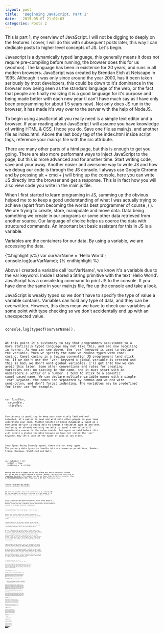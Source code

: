 ```yaml
---
layout: post
title:  "Beginning JavaScript, Part 1"
date:   2015-05-07 21:02:03
categories: Posts 2
---
```

This is part 1, my overview of JavaScript. I will not be digging to deeply on the features I cover, I will do this with subsequent posts later, this way I can dedicate posts to higher level concepts of JS. Let's begin.

Javascript is a dynamically typed language, this generally means it does not require pre-compiling before running, the browser does this for us (woohoo). The language has been in existence for 20 years, and runs in all modern browsers. JavaScript was created by Brendan Eich at Netscape in 1995. Although it was only since around the year 2000, has it been taken seriously by most developers, this could be down to it's dominance in the browser now being seen as the standard language of the web, or the fact that people are finally realizing it is a good language for it's purpose and being made better with each new year (I can't have much say as I have only been programming for about 1.5 years now). Not only does JS run in the browser, it has made it's way over to the server with the help of NodeJS.

To begin using JavaScript all you really need is a simple text editor and a browser. If your reading about JavaScript I will assume you have knowledge of writing HTML & CSS, I hope you do. Save one file as main.js, and another file as index.html. Above the last body tag of the index.html inside script tags, reference your main.js file with the src attribute.

There are many other parts of a html page, but this is enough to get you going. There are also more performant ways to inject JavaScript to the page, but this is more advanced and for another time.
Start writing code, save and your away. Another easier and awesome way to write JS and how we debug our code is through the JS console. I always use Google Chrome and by pressing alt + cmd + j will bring up the console, here you can write JS directly into the browser and get a response. This is in fact how you will also view code you write in the main.js file.

When I first started to learn programing in JS, summing up the obvious helped me to to keep a good understanding of what I was actually trying to achieve (apart from becoming the worlds best programmer of course ;) ). We are trying to create, store, manipulate and move data. Data being something we create in our programs or some other data retrieved from another source. Our language of choice helps us coerce the data with structured commands. An important but basic assistant for this in JS is a variable.

Variables are the containers for our data. By using a variable, we are accessing the data.

{%highlight js%}
var ourVarName = 'Hello World';
console.log(ourVarName);
{% endhighlight %}

Above I created a variable call 'ourVarName', we know it's a variable due to the var keyword. Inside I stored a String primitive with the text 'Hello World'. JavaScript has a console.log command to print JS to the console. If you have done the same in your main.js file, fire up the console and take a look.

JavaScript is weakly typed so we don't have to specify the type of value a variable contains. Variables can hold any type of data, and they can be overwritten. However, this does mean we have to check our variables at some point with type checking so we don't accidentally end up with an unexspected value.

<code>
console.log(typeof(ourVarName));
<code>

At this point it's customary to say that programmers accustomed to a more statically typed language may not like this, and are now recoiling in horror.
As you can see above, the 'var' keyword is used to declare the variable, then we specify the name we choose typed with camel casing. Camel casing is a typing convention JS programmers tend stick to.
If we don't use the 'var' keyword a global variable is created and this is bad, we don't want global variables, I'll get into how we can avoid this later.
Some other conventions and rules for creating variables are; no spacing in the name, and it must start with an underscore a letter or a number. I tend to stick to a semantic camel-cased name.
We can declare multiple variable names with a single 'var' keyword, the names are separated by commas and we end with semi-colon, and don't forget indenting. The variables may be predefined for later use for example.

<code>
var firstVar,
  secondVar,
  thirdVar;
<code>

Consistency is good, try to keep your code nicely laid out and indented, it's easier to read and will help other people on your team understand your code. Another benefit of being dynamically typed as I mentioned earlier is being able to change a variables type as and when. Declaring an already existing variable to equal a new value will immediately overwrite the value inside. But again as said before this will create a global variable because we have not stated the 'var' keyword. Now let's look at the types of data we can store.

*Data Types*
Being loosely typed, there are not many types. The primary data types in JavaScripts are known as primitives; Number, Sting, Boolean, Undefined and Null.

<code>
var myNumber = 32,
  myBool = true,
  myString = 'a string';
<code>

Notice how with a number we do not place any quotation marks around it, if we did it would become a string. Number can hold any positive or negative decimal. The number can be no less than 5e-324 or greater than 1.7976931348263157e+308. They are a 64-bit floating value.

<code>
console.log(Number.MAX_VALUE);
console.log(Number.MIN_VALUE);
<code>

NaN means not a number, this is an actual value in JS, although NaN's are not even equal to them self's, get used to it and except it. To check if a value is not a number we can use the isNan( ) method.

String - characters enclosed within quotes, either single quotes or double quotes but try and be consistent. A string can concatenate with another string with the  + operator. Actual quote marks can be placed in strings if we escape them with a backslash.

<code>
var myLongString = "This is me saying \ "Hi \" to you" ;
<code>

Boolean - True and False.
Boolean was created by George Boole (2 November 1815 – 8 December 1864) an English mathematician, philosopher and logician, and is now best known as the author of The Laws of Thought.

"No general method for the solution of questions in the theory of probabilities can be established which does not explicitly recognise ... those universal laws of thought which are the basis of all reasoning" - "George Boole (1815–1864)". Kerryr.net. Retrieved 2013-04-22.

We refer to Boolean values as either Falsey or Truthy values. False, 0, '', null, undefined and NaN are all falsey values. All other values are truethy.
Number, String and Booleans are known as primary data types out of the five primitives. The other two are special data types - Undefined and Null. Undefined is a variable that has not yet been assigned a value and is of the type undefined. Null is a data type used in place of other data types, it is a JavaScript literal representing null or an empty value. Common user cases for these types are when we check conditions.

Composite types - Arrays, Objects.
Array's are containers for values, the values they hold have a zero based index, this means to access an arrays first value we would look at the index 0 and the second value would be held at index location 2. Arrays and Objects both have methods we can use to help with manipulating data, I will get into more detail about these later in other posts.
Objects are another type of container for values. The structure of an object is key value pairs. More than one pair can be placed inside of an object separated with a comma, the key and value are separated with a colon. The value of an object can be any data type, strings, numbers, booleans, functions (known as methods when in an object) arrays and even other objects.

<code>
var myArray = ["string", 45, true];
var myObject = { name: "philip", location: "GB" };
<code>

So we now have the data stored in a container, how do we access it?
For Arrays this is where the zero based indexing comes in. An Array like all our other data is to be held in a variable and defined with square brackets as shown above, the square brackets means we are creating an array. These square brackets come into use again to access each value our Array by stating the array name and the index of the value we want contained in square brackets.

<code>
console.log(myArray[1]); // 45
console.log(myObject.name); // philip

var useMe = "location";
console.log(myObject[useMe]); // GB
<code>

To access an Objects data we use dot notation, or bracket notation. Bracket notation is useful when accessing the properties from the object with a variable keyword. Accessing the objects values with names rather than number index like arrays, in other languages this is known as associative arrays, this is because we are associating the given name with our stated value.
Dot notation is the form of concatenating the name of the object with a property of the object with a full stop(dot) name.name, this can go as deep as needed to access the depth of an object.

Operators
JavaScript like all other programming language has the normal arithmetic operators.
+ - Addition, - for Subtraction, * - Multiplication, / - Division and  % - Modulous to find the remainder.
++ can increment,  -- can decrement. Not a lot we can really say about this, it's Math, but one thing you may notice + is used for concatenation and addition. The Modulous is handy for finding odd or even numbers, as the remainder will either be 0 for even or a value for odd.

Increment and decrement can be pre or post fixed  ++var, var++. You will come across this most often in loops. Loops are constructs for looping over the same statements of code as many times as defined and an increment is used to increase a counter to said amount of times to break the loop. Post-fixing returns the original value and then increments, where as pre-fix increment does not suffer from this issue, the value is incremented and then returned. A good reason to consider this is due to off by 1 errors. These errors can offer back unwanted values. Another way to combat this is to avoid using increment operators, and use assignment operators. += 1, - = 1, this is the same as using increment operator but with no confusion. += or -= will take the current value and add 1 or any other value you specify, * = 2; ,  / = 2.5 or even % = ;
I hope we all remember our Math teachings, I talk of the acronym PEMDAS, parenthesis, exponent, multiplication, division, addition and subtraction. This is known as operator precedence - the order in which the operand is evaluated. For example;

1 + 4 * 2 will not be 14. The 4 * 2 would get calculated first and then + 1, it will evaluate to 9. Where as ( 1 + 4 ) x 2 would be evaluate to 14.

Comparison operators
At some point while writing your JavaScript you will need to compare some values. Comparison operators can help us with this. There are two types, regular or strict comparison. This is easily noticed by either seeing two or three signs, 1 == true this is a regular comparison and it equals true. 1 === true, this as a strict comparison and equals false. Notice there are either two equal signs or three equal signs, two will compare if the values are the same, JS will also try it's best to help figure this out with cohersion if you say try to compare the string '2' with the number 2. But three equal signs will strictly compare the type and comparing a string with a number will be false. It's best to stick with strict comparing.

<code>
var numberTwo = 2;
var stringTwo = '2';
numberTwo == stringTwo = true
numberTwo === stringTwo = false
<code>

Continuing on with operators, here we have a selection of unary operators. Unary operators are operators with only one operand, i.e. a single input.
Because true is equal to binary 1, +true will equal 1. And the opposite is as expected, -true = -1
Using the a single bang operand is the same as saying not! So !true = false
Then we have delete operand, this will delete an object, a property of an object or an  element of an array index.
typeof will help us to find out the type of operand we are dealing with. typeof gets the type in string form.
Some examples;
typeof 1 = 'number'
typeof 'hello' = string
typeof true = boolean
typeof [ ] = object. Yes that's right, an Array is an Object!
typeof null = object. Being a primitive we would expect null, but a bug that has long been in JavaScript gives us object. It exists still so backward compatibility can be maintained.

&& operator. When using the && ( which means 'and') all values must be truthy to return true. This is because of something called short circuit operators, the second operand value will return based on the first operand value.
| | operator (which means 'or') returns true if any operand returns true. short circuit looks for first true and stops.
You will use these short circuit operands as conditions to check a value passes two specified checks

<code>
var myNumber = 4;
if (myNumber > 3 && myNumber <= 8 {
	console.log('short-circuit');
	}
<code>

A better look at Objects.
Objects are comma separated, key value pairs contained in curly braces. The key and value are known as properties of the object. The identifier of the property is the key, and the value is the value/data. Any data type, even arrays, objects and functions, which are known as methods when a property of an object can be stored as the value. We create object literals with a simple, var newValue = { }; the curly braces signify we have created an object. Once an object is created, properties/variables can be set to the object, as well as methods/functions. Furthermore we can use the 'new' key word to create an instance of the object just created. This way, you can have a default set of values for a generic object ready to use and expand on when needed. To access and use the objects, we use what's know as dot notation.

Square brackets can be used to access values in an object
and you can update with square bracket notation. this is useful to use a variable as a key to access a value.

<code>
function getThingByValue(value) {
	var things = {
		red: 'a red thing',
		blue: 'a blue thing',
		green: 'a green thing'
		};
	return things[value] || 'this alternate message';
}
getThingByValue(red); = a red thing
<code>

You can also easily add to an object, by using the assignment operator = obj.prop = 'value'

Functions, functions functions.
A logical grouping of expressions, invoked as we need them, what could be better?
These group of logical expression are reusable code, there is a term in programming known as DRY this stands for Don't Repeat Yourself. If you find that you are repeating a similar piece of code, then you have probably found a good case to write a function.

Once a function is created and ready to use we can invoked the function with its name and a set of parenthesis. Inside the parenthesis we can place arguments also known as parameters, these are treated as variables. Think of these variables as place holders for data that you may want to pass into your function when you invoke it. A function will always returns a value, even if this value is undefined. In addition, the return statement is used to return said value, or break/stop the function.
There are two ways to define a function, a function expression and a function declaration.

<code>
function thisNewFunction() {
  // statements
}

var myNewFunc = function() {
  // statements
}
<code>

JavaScript functions are higher order functions, this means you can pass functions as arguments, and invoked said function through the arguments in the function, this is known as callback functions (when we want another function to execute after the first function).

At runtime (when the code runs) variables are procced before any other code, so it is a good idea to place them at the top of their scope, If they are not JavaScript Hoists them to the top anyway, this is known as 'Hoisting'. Placing your code in the wrong place and experiencing hoisting can cause code not to run as expected. You may get reference errors, undeclared variable. Function declarations are also hoisted, function expressions however are not hoisted which is why they are preferred by some programmers. You can immediately invoke a function with an IFFE, or by starting the function with a unary declaration ! Leading bang syntax.

<code>
function add(a, b) {
  return a + b;
}

var meNumber = add(2, 2);
console.log(meNumber); // 4
<code>

Scope
Scope is a simple feature and is in most languages. Scope defines the visibility of our variables throughout the code. With ES6 we have better ways of defining our scope, but it is still an important feature to understand. The Global scope is the JavaScript top level scope, typically the window object.
Contaminating the global scope with lots of variables is very bad, this is due to naming conflicts, with our own code and if we use other developers code. Another down side to global variables is they are automatically added as properties to window object. It is good practice to contain our code keeping the scope of our variables in safe places where they cannot harm anyone else.

The window object is not all bad and to be avoided, it has many useful properties we can use, finding out the url is one of them by using the location object which is a prop of window object.
href in turn is a property of location, this is a good example how we access and use objects with dot notation as I mentioned earlier,  window.location.href. Writing that in your console will print your current URL.
Back to scope, the global scope contains all other scopes (when I scopes I mean anywhere a group of code exists), we can create new private scope with functions or Immediately invoked function expressions, 'IFFE' for short. A IFFE will invoke itself, immediately in fact creating new scope for our variables to be contained in and not letting them leak out unless we say so.

<code>
(function() {
  // private code
  }());
<code>

JavaScript has function scope, but ES6 (ES6 is the latest release of JavaScript) lets us define block scope, I shall not be going into ES6 in this post. What's the difference between block scope and function scope I hear you ask? A variable defined inside a function is only accessible within that function, unless returned by the function. The variable cannot be updated from outside of its scope either. Block scope however has the same sort of traits but the scope is set between the curly braces. To summarize, if you were to define a 'for' loop with a function, the loop syntax uses a new set of curly braces, any variables created inside this loop is accessible with the function it was created in, with block scope this would not happen. I previously mentioned a common user case for using scope to our advantage, the IIFE.

This
An unusual concept and one that can get tricky to explain is 'this'. This can get interesting to read when explaining this on this blog post as this can easily get this out of context, hahaha a little joke.
'this' normally refers to an object but it can be different values depending where it is used, when I say where it is used I literally mean using the keyword 'this' as a reference. The value of 'this' inside a new immediately invoked function expression is undefined as it is not set to anything. However if we are inside a function that is the property of an object, 'this' will point toward that object. Outside of the function, 'this' points to the global window object, this is because defining a function in global scope automatically makes it a property of the window object. We can use functions to create instances of objects, in this case, 'this' points to the instantiated object. 'this' is also different with events, when the ui creates an event, 'this' points toward the element that triggers the event, if a button is clicked for example the button is 'this'. The methods .call and .apply can help us to point 'this' in different directions, we will see more on these methods another time.

When creating your variables and functions name, we need to consider reserved words, also known as keywords. To avoid conflicting with JS and it's API's try to make your identifiers unique and semantic to your project. Most browsers or IDE's will alert you to the fact you are trying to use a keyword, like 'window' for example. As you learn JS better, you will come to realize what names not to use. JSlint or JShint can also help us to pick up error in our code, these perform static analysis on our code and inform us of mistakes. however key words could be used as property key names inside objects because we can wrap them in quotes, and then use bracket notation to access the properties. I prefer to stick with unique naming.

I hope you have found this post useful, it was not intended for JavaScript experts, but as a high level overview of some features JavaScript has to offer for the beginner coder. This is part 1 and part two is being worked on to finish up and show even more of this dynamic language! Thanks for reading.
